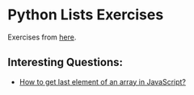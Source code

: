 # Python Lists Exercises

Exercises from [here](https://www.geeksforgeeks.org/python-list-exercise).

## Interesting Questions:

- [How to get last element of an array in JavaScript?](https://flaviocopes.com/how-to-get-last-item-array-javascript)
